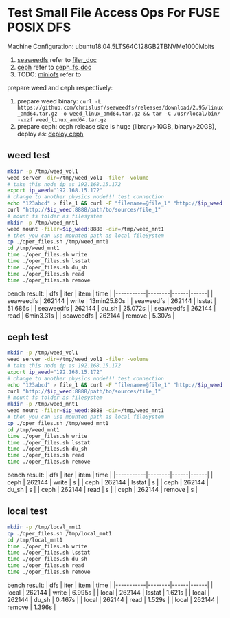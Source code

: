 # Test Small File Access Ops For **FUSE POSIX DFS**

Machine Configuration: ubuntu18.04.5LTS64C128GB2TBNVMe1000Mbits

1. [seaweedfs](https://github.com/chrislusf/seaweedfs) refer to [filer_doc](https://github.com/chrislusf/seaweedfs/wiki/Directories-and-Files)
2. [ceph](https://github.com/ceph/ceph) refer to [ceph_fs_doc](https://docs.ceph.com/en/latest/install/manual-deployment/)
3. TODO: [miniofs](https://github.com/minio/minfs) refer to

prepare weed and ceph respectively:
1. prepare weed binary: `curl -L https://github.com/chrislusf/seaweedfs/releases/download/2.95/linux_amd64.tar.gz -o weed_linux_amd64.tar.gz && tar -C /usr/local/bin/ -vxzf weed_linux_amd64.tar.gz`
2. prepare ceph: ceph release size is huge (library>10GB, binary>20GB), deploy as: [deploy ceph](./deploy_ceph.md)

## weed test
```bash
mkdir -p /tmp/weed_vol1
weed server -dir=/tmp/weed_vol1 -filer -volume
# take this node ip as 192.168.15.172
export ip_weed="192.168.15.172"
# change to another physics node!!! test connection
echo "123abcd" > file_1 && curl -F "filename=@file_1" "http://$ip_weed:8888/path/to/sources/"
curl "http://$ip_weed:8888/path/to/sources/file_1"
# mount fs folder as filesystem
mkdir -p /tmp/weed_mnt1
weed mount -filer=$ip_weed:8888 -dir=/tmp/weed_mnt1
# then you can use mounted path as local fileSystem
cp ./oper_files.sh /tmp/weed_mnt1
cd /tmp/weed_mnt1
time ./oper_files.sh write
time ./oper_files.sh lsstat
time ./oper_files.sh du_sh
time ./oper_files.sh read
time ./oper_files.sh remove
```
bench result:
|    dfs    |  iter  | item | time |
|-----------|--------|------|------|
| seaweedfs | 262144 | write | 13min25.80s |
| seaweedfs | 262144 | lsstat | 51.686s |
| seaweedfs | 262144 | du_sh | 25.072s |
| seaweedfs | 262144 | read | 6min3.31s |
| seaweedfs | 262144 | remove | 5.307s |

## ceph test
```bash
mkdir -p /tmp/weed_vol1
weed server -dir=/tmp/weed_vol1 -filer -volume
# take this node ip as 192.168.15.172
export ip_weed="192.168.15.172"
# change to another physics node!!! test connection
echo "123abcd" > file_1 && curl -F "filename=@file_1" "http://$ip_weed:8888/path/to/sources/"
curl "http://$ip_weed:8888/path/to/sources/file_1"
# mount fs folder as filesystem
mkdir -p /tmp/weed_mnt1
weed mount -filer=$ip_weed:8888 -dir=/tmp/weed_mnt1
# then you can use mounted path as local fileSystem
cp ./oper_files.sh /tmp/weed_mnt1
cd /tmp/weed_mnt1
time ./oper_files.sh write
time ./oper_files.sh lsstat
time ./oper_files.sh du_sh
time ./oper_files.sh read
time ./oper_files.sh remove
```
bench result:
|    dfs    |  iter  | item | time |
|-----------|--------|------|------|
| ceph | 262144 | write | s |
| ceph | 262144 | lsstat | s |
| ceph | 262144 | du_sh | s |
| ceph | 262144 | read | s |
| ceph | 262144 | remove | s |


## local test
```bash
mkdir -p /tmp/local_mnt1
cp ./oper_files.sh /tmp/local_mnt1
cd /tmp/local_mnt1
time ./oper_files.sh write
time ./oper_files.sh lsstat
time ./oper_files.sh du_sh
time ./oper_files.sh read
time ./oper_files.sh remove
```
bench result:
|    dfs    |  iter  | item | time |
|-----------|--------|------|------|
| local | 262144 | write | 6.995s |
| local | 262144 | lsstat | 1.621s |
| local | 262144 | du_sh | 0.467s |
| local | 262144 | read | 1.529s |
| local | 262144 | remove | 1.396s |


